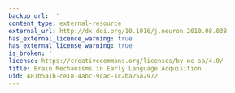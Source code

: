 ```yaml
---
backup_url: ''
content_type: external-resource
external_url: http://dx.doi.org/10.1016/j.neuron.2010.08.038
has_external_licence_warning: true
has_external_license_warning: true
is_broken: ''
license: https://creativecommons.org/licenses/by-nc-sa/4.0/
title: Brain Mechanisms in Early Language Acquisition
uid: 481b5a1b-ce18-4abc-9cac-1c2ba25a2972
---
```

